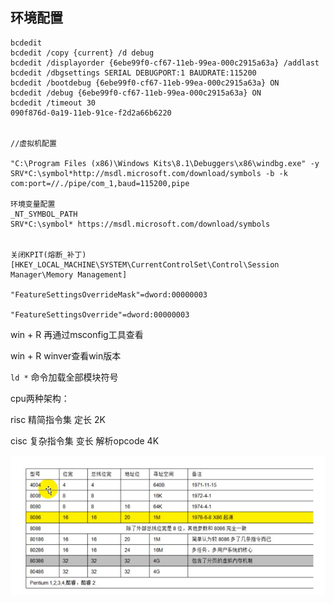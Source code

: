 ## 环境配置

```
bcdedit
bcdedit /copy {current} /d debug
bcdedit /displayorder {6ebe99f0-cf67-11eb-99ea-000c2915a63a} /addlast
bcdedit /dbgsettings SERIAL DEBUGPORT:1 BAUDRATE:115200
bcdedit /bootdebug {6ebe99f0-cf67-11eb-99ea-000c2915a63a} ON
bcdedit /debug {6ebe99f0-cf67-11eb-99ea-000c2915a63a} ON
bcdedit /timeout 30
090f876d-0a19-11eb-91ce-f2d2a66b6220


//虚拟机配置

"C:\Program Files (x86)\Windows Kits\8.1\Debuggers\x86\windbg.exe" -y SRV*C:\symbol*http://msdl.microsoft.com/download/symbols -b -k com:port=//./pipe/com_1,baud=115200,pipe

环境变量配置
_NT_SYMBOL_PATH
SRV*C:\symbol* https://msdl.microsoft.com/download/symbols


关闭KPIT(熔断_补丁)
[HKEY_LOCAL_MACHINE\SYSTEM\CurrentControlSet\Control\Session Manager\Memory Management]
 
"FeatureSettingsOverrideMask"=dword:00000003
 
"FeatureSettingsOverride"=dword:00000003
```



win + R 再通过msconfig工具查看

win + R winver查看win版本

`ld *` 命令加载全部模块符号

cpu两种架构：

risc 精简指令集 定长  2K

cisc 复杂指令集 变长 解析opcode 4K

![image-20231201000300112](./驱动.assets/image-20231201000300112.png)